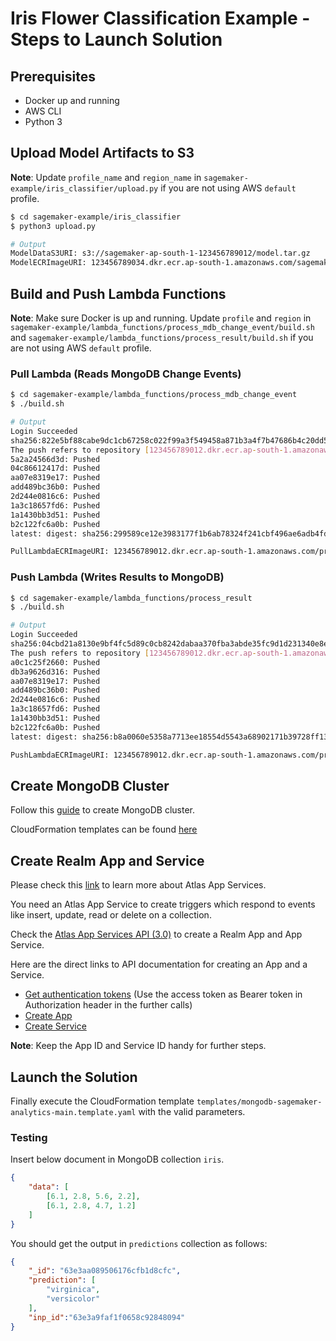 # Iris Flower Classification Example - Steps to Launch Solution

## Prerequisites

- Docker up and running
- AWS CLI
- Python 3

## Upload Model Artifacts to S3

**Note**: Update `profile_name` and `region_name` in `sagemaker-example/iris_classifier/upload.py` if you are not using AWS `default` profile.

```bash
$ cd sagemaker-example/iris_classifier
$ python3 upload.py

# Output
ModelDataS3URI: s3://sagemaker-ap-south-1-123456789012/model.tar.gz
ModelECRImageURI: 123456789034.dkr.ecr.ap-south-1.amazonaws.com/sagemaker-scikit-learn:0.23-1-cpu-py3
```

## Build and Push Lambda Functions

**Note**: Make sure Docker is up and running. Update `profile` and `region` in `sagemaker-example/lambda_functions/process_mdb_change_event/build.sh` and `sagemaker-example/lambda_functions/process_result/build.sh` if you are not using AWS `default` profile.

### Pull Lambda (Reads MongoDB Change Events)

```bash
$ cd sagemaker-example/lambda_functions/process_mdb_change_event
$ ./build.sh

# Output
Login Succeeded
sha256:822e5bf88cabe9dc1cb67258c022f99a3f549458a871b3a4f7b47686b4c20dd5
The push refers to repository [123456789012.dkr.ecr.ap-south-1.amazonaws.com/process-mdb-change-event]
5a2a24566d3d: Pushed
04c86612417d: Pushed
aa07e8319e17: Pushed
add489bc36b0: Pushed
2d244e0816c6: Pushed
1a3c18657fd6: Pushed
1a1430bb3d51: Pushed
b2c122fc6a0b: Pushed
latest: digest: sha256:299589ce12e3983177f1b6ab78324f241cbf496ae6adb4fd558db8d81280f2da size: 2002

PullLambdaECRImageURI: 123456789012.dkr.ecr.ap-south-1.amazonaws.com/process-mdb-change-event:latest
```

### Push Lambda (Writes Results to MongoDB)

```bash
$ cd sagemaker-example/lambda_functions/process_result
$ ./build.sh

# Output
Login Succeeded
sha256:04cbd21a8130e9bf4fc5d89c0cb8242dabaa370fba3abde35fc9d1d231340e8e
The push refers to repository [123456789012.dkr.ecr.ap-south-1.amazonaws.com/process-result]
a0c1c25f2660: Pushed
db3a9626d316: Pushed
aa07e8319e17: Pushed
add489bc36b0: Pushed
2d244e0816c6: Pushed
1a3c18657fd6: Pushed
1a1430bb3d51: Pushed
b2c122fc6a0b: Pushed
latest: digest: sha256:b8a0060e5358a7713ee18554d5543a68902171b39728ff131a14de9c4ab3f093 size: 2000

PushLambdaECRImageURI: 123456789012.dkr.ecr.ap-south-1.amazonaws.com/process-result:latest
```

## Create MongoDB Cluster

Follow this [guide](https://aws-quickstart.github.io/quickstart-mongodb-atlas/) to create MongoDB cluster.

CloudFormation templates can be found [here](https://github.com/aws-quickstart/quickstart-mongodb-atlas)

## Create Realm App and Service

Please check this [link](https://www.mongodb.com/docs/atlas/app-services/) to learn more about Atlas App Services.

You need an Atlas App Service to create triggers which respond to events like insert, update, read or delete on a collection.

Check the [Atlas App Services API (3.0)](https://www.mongodb.com/docs/atlas/app-services/admin/api/v3/) to create a Realm App and App Service.

Here are the direct links to API documentation for creating an App and a Service.

- [Get authentication tokens](https://www.mongodb.com/docs/atlas/app-services/admin/api/v3/#section/Get-Authentication-Tokens) (Use the access token as Bearer token in Authorization header in the further calls)
- [Create App](https://www.mongodb.com/docs/atlas/app-services/admin/api/v3/#tag/apps/operation/adminCreateApplication)
- [Create Service](https://www.mongodb.com/docs/atlas/app-services/admin/api/v3/#tag/services/operation/adminCreateService)

**Note**: Keep the App ID and Service ID handy for further steps.

## Launch the Solution

Finally execute the CloudFormation template `templates/mongodb-sagemaker-analytics-main.template.yaml` with the valid parameters.

### Testing

Insert below document in MongoDB collection `iris`.

```json
{
    "data": [
        [6.1, 2.8, 5.6, 2.2],
        [6.1, 2.8, 4.7, 1.2]
    ]
}
```

You should get the output in `predictions` collection as follows:

```json
{
    "_id": "63e3aa089506176cfb1d8cfc",
    "prediction": [
        "virginica",
        "versicolor"
    ],
    "inp_id":"63e3a9faf1f0658c92848094"
}
```
